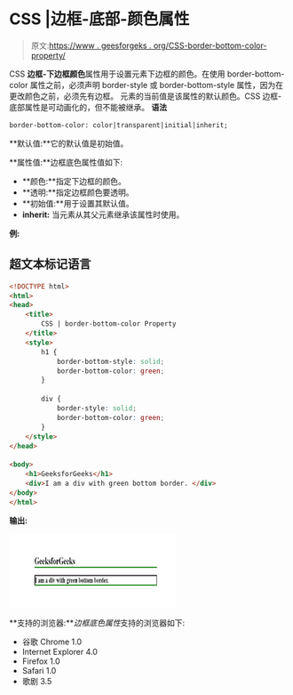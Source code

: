 # CSS |边框-底部-颜色属性

> 原文:[https://www . geesforgeks . org/CSS-border-bottom-color-property/](https://www.geeksforgeeks.org/css-border-bottom-color-property/)

CSS **边框-下边框颜色**属性用于设置元素下边框的颜色。在使用 border-bottom-color 属性之前，必须声明 border-style 或 border-bottom-style 属性，因为在更改颜色之前，必须先有边框。
元素的当前值是该属性的默认颜色。CSS 边框-底部属性是可动画化的，但不能被继承。
**语法**

```html
border-bottom-color: color|transparent|initial|inherit;
```

**默认值:**它的默认值是初始值。

**属性值:**边框底色属性值如下:

*   **颜色:**指定下边框的颜色。
*   **透明:**指定边框颜色要透明。
*   **初始值:**用于设置其默认值。
*   **inherit:** 当元素从其父元素继承该属性时使用。

**例:**

## 超文本标记语言

```html
<!DOCTYPE html>
<html>
<head>
    <title>
        CSS | border-bottom-color Property
    </title>
    <style>
        h1 {
            border-bottom-style: solid;
            border-bottom-color: green;
        }

        div {
            border-style: solid;
            border-bottom-color: green;
        }
    </style>
</head>

<body>
    <h1>GeeksforGeeks</h1>
    <div>I am a div with green bottom border. </div>
</body>
</html>                   
```

**输出:**

![](img/c614fef6b232349117c6f1986b2bd3ef.png)

**支持的浏览器:***边框底色属性*支持的浏览器如下:

*   谷歌 Chrome 1.0
*   Internet Explorer 4.0
*   Firefox 1.0
*   Safari 1.0
*   歌剧 3.5